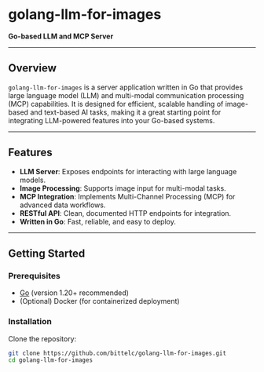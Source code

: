 # golang-llm-for-images

**Go-based LLM and MCP Server**

---

## Overview

`golang-llm-for-images` is a server application written in Go that provides large language model (LLM) and multi-modal communication processing (MCP) capabilities. It is designed for efficient, scalable handling of image-based and text-based AI tasks, making it a great starting point for integrating LLM-powered features into your Go-based systems.

---

## Features

- **LLM Server**: Exposes endpoints for interacting with large language models.
- **Image Processing**: Supports image input for multi-modal tasks.
- **MCP Integration**: Implements Multi-Channel Processing (MCP) for advanced data workflows.
- **RESTful API**: Clean, documented HTTP endpoints for integration.
- **Written in Go**: Fast, reliable, and easy to deploy.

---

## Getting Started

### Prerequisites

- [Go](https://golang.org/dl/) (version 1.20+ recommended)
- (Optional) Docker (for containerized deployment)

### Installation

Clone the repository:

```bash
git clone https://github.com/bittelc/golang-llm-for-images.git
cd golang-llm-for-images
